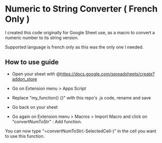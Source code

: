# Numeric to String Converter ( French Only )

I created this code originally for Google Sheet use, as a macro to convert a numeric number to its string version.

Supported language is french only as this was the only one I needed.


## How to use guide

- Open your sheet with @https://docs.google.com/spreadsheets/create?addon_store

- Go on Extension menu > Apps Script

- Replace "my_function() {}" with this repo's .js code, rename and save

- Go back on your sheet

- Go again on Extension menu > Macros > Import Macro and click on "convertNumToStr" : Add function.

You can now type "=convertNumToStr(-SelectedCell-)" in the cell you want to use this function.